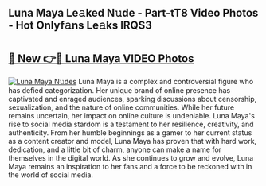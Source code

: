 ## Luna Maya Le𝚊ked N𝚞de - Part-tT8 Video Photos - Hot Onlyf𝚊ns Le𝚊ks lRQS3

# <h2><a href="http://ac15493.deff.icu/?id=Luna+Maya">🔗 New 👉🔴 Luna Maya VIDEO Photos</a></h2>

[![Luna Maya N𝚞des](https://i.imgur.com/rIISA9y.gif)](http://ac15493.deff.icu/?id=Luna+Maya)
Luna Maya is a complex and controversial figure who has defied categorization. Her unique brand of online presence has captivated and enraged audiences, sparking discussions about censorship, sexualization, and the nature of online communities. While her future remains uncertain, her impact on online culture is undeniable. Luna Maya's rise to social media stardom is a testament to her resilience, creativity, and authenticity. From her humble beginnings as a gamer to her current status as a content creator and model, Luna Maya has proven that with hard work, dedication, and a little bit of charm, anyone can make a name for themselves in the digital world. As she continues to grow and evolve, Luna Maya remains an inspiration to her fans and a force to be reckoned with in the world of social media.
